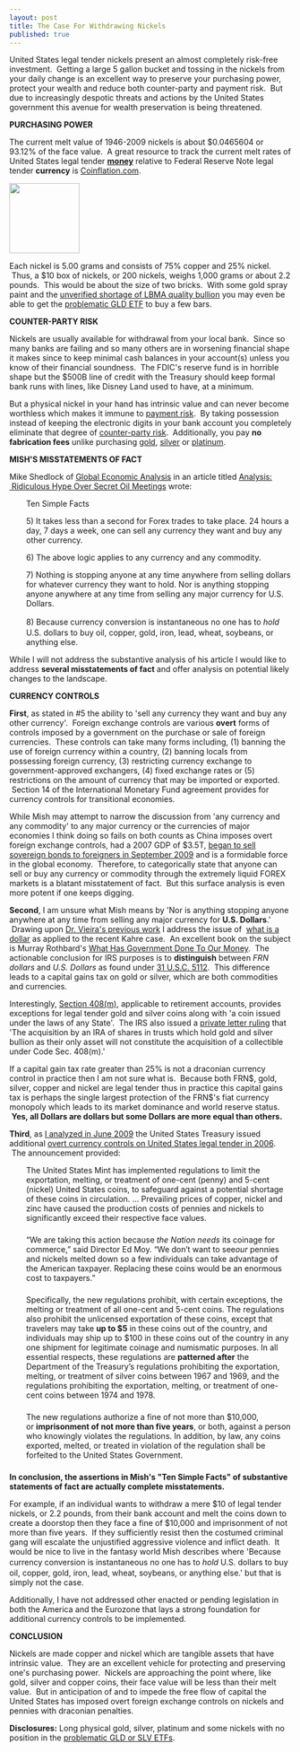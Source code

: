 ```yaml
---
layout: post
title: The Case For Withdrawing Nickels
published: true
---
```

<p>United States legal tender nickels present an almost completely risk-free investment.  Getting a large 5 gallon bucket and tossing in the nickels from your daily change is an excellent way to preserve your purchasing power, protect your wealth and reduce both counter-party and payment risk.  But due to increasingly despotic threats and actions by the United States government this avenue for wealth preservation is being threatened.</p>
<p><strong>PURCHASING POWER</strong></p>
<p>The current melt value of 1946-2009 nickels is about $0.0465604 or 93.12% of the face value.  A great resource to track the current melt rates of United States legal tender <strong><a title="what is money" href="http://www.greatcreditcontraction.com/what-is-money" target="_blank">money</a></strong> relative to Federal Reserve Note legal tender <strong>currency</strong> is <a title="coinflation" href="http://www.coinflation.com/" target="_blank">Coinflation.com</a>.</p>
<p><img class="aligncenter" title="Jefferson Nickel" src="{{ site.baseurl }}/images/1946_jefferson_nickel.jpg" alt="" width="125" height="125" /></p>
<p>Each nickel is 5.00 grams and consists of 75% copper and 25% nickel.  Thus, a $10 box of nickels, or 200 nickels, weighs 1,000 grams or about 2.2 pounds.  This would be about the size of two bricks.  With some gold spray paint and the <a title="lbma gold bullion shortage" href="http://news.goldseek.com/GoldSeek/1255111200.php" target="_blank">unverified shortage of LBMA quality bullion</a> you may even be able to get the <a title="gld etf" href="http://www.runtogold.com/2008/12/a-problem-with-gld-and-slv-etfs/" target="_blank">problematic GLD ETF</a> to buy a few bars.</p>
<p><strong>COUNTER-PARTY RISK</strong></p>
<p>Nickels are usually available for withdrawal from your local bank.  Since so many banks are failing and so many others are in worsening financial shape it makes since to keep minimal cash balances in your account(s) unless you know of their financial soundness.  The FDIC's reserve fund is in horrible shape but the $500B line of credit with the Treasury should keep formal bank runs with lines, like Disney Land used to have, at a minimum.</p>
<p>But a physical nickel in your hand has intrinsic value and can never become worthless which makes it immune to <a title="payment risk" href="http://www.runtogold.com/2008/06/payment-risk/" target="_blank">payment risk</a>.  By taking possession instead of keeping the electronic digits in your bank account you completely eliminate that degree of <a title="counterparty risk" href="http://www.runtogold.com/2008/06/counter-party-risk/" target="_blank">counter-party risk</a>.  Additionally, you pay <strong>no fabrication fees</strong> unlike purchasing <a title="how to buy gold" href="http://www.how-to-buy-gold-safely.com" target="_blank">gold</a>, <a title="how to buy silver" href="http://www.how-to-buy-silver-safely.com" target="_blank">silver</a> or <a title="how to buy platinum" href="http://www.how-to-buy-platinum-safely.com" target="_blank">platinum</a>.</p>
<p><strong>MISH'S MISSTATEMENTS OF FACT</strong></p>
<p>Mike Shedlock of <a title="mish" href="http://globaleconomicanalysis.blogspot.com/" target="_blank">Global Economic Analysis</a> in an article titled <a title="secret oil meetings" href="http://globaleconomicanalysis.blogspot.com/2009/10/ridiculous-hype-over-secret-oil.html" target="_blank">Analysis:  Ridiculous Hype Over Secret Oil Meetings</a> wrote:</p>
<p style="padding-left: 30px;">Ten Simple Facts</p>
<p style="padding-left: 30px;">5) It takes less than a second for Forex trades to take place. 24 hours a day, 7 days a week, one can sell any currency they want and buy any other currency.</p>
<p style="padding-left: 30px;">6) The above logic applies to any currency and any commodity.</p>
<p style="padding-left: 30px;">7) Nothing is stopping anyone at any time anywhere from selling dollars for whatever currency they want to hold. Nor is anything stopping anyone anywhere at any time from selling any major currency for U.S. Dollars.</p>
<p style="padding-left: 30px;">8) Because currency conversion is instantaneous no one has to <span style="font-family: inherit; font-size: 14px; font-style: italic; font-weight: inherit; line-height: 1.5; text-align: left; vertical-align: baseline; padding: 0px; margin: 0px; border: 0px initial initial;">hold </span>U.S. dollars to buy oil, copper, gold, iron, lead, wheat, soybeans, or anything else.</p>
<p>While I will not address the substantive analysis of his article I would like to address <strong>several misstatements of fact</strong> and offer analysis on potential likely changes to the landscape.</p>
<p><strong>CURRENCY CONTROLS</strong></p>
<p><strong>First</strong>, as stated in #5 the ability to 'sell any currency they want and buy any other currency'.  Foreign exchange controls are various <strong>overt</strong> forms of controls imposed by a government on the purchase or sale of foreign currencies.  These controls can take many forms including, (1) banning the use of foreign currency within a country, (2) banning locals from possessing foreign currency, (3) restricting currency exchange to government-approved exchangers, (4) fixed exchange rates or (5) restrictions on the amount of currency that may be imported or exported.  Section 14 of the International Monetary Fund agreement provides for currency controls for transitional economies.</p>
<p>While Mish may attempt to narrow the discussion from 'any currency and any commodity' to any major currency or the currencies of major economies I think doing so fails on both counts as China imposes overt foreign exchange controls, had a 2007 GDP of $3.5T, <a title="china sell sovereign bonds" href="http://www.telegraph.co.uk/finance/china-business/6266790/China-calls-time-on-dollar-hegemony.html" target="_blank">began to sell sovereign bonds to foreigners in September 2009</a> and is a formidable force in the global economy.  Therefore, to categorically state that anyone can sell or buy any currency or commodity through the extremely liquid FOREX markets is a blatant misstatement of fact.  But this surface analysis is even more potent if one keeps digging.</p>
<p><strong>Second</strong>, I am unsure what Mish means by 'Nor is anything stopping anyone anywhere at any time from selling any major currency for <strong>U.S. Dollars</strong>.'  Drawing upon <a title="what is a dollar" href="http://www.fame.org/HTM/Vieira_Edwin_What_is_a_Dollar_EV-002.HTM" target="_blank">Dr. Vieira's previous work</a> I address the issue of  <a title="what is a dollar" href="http://www.runtogold.com/2009/05/define-the-dollar-or-else/" target="_blank">what is a dollar</a> as applied to the recent Kahre case.  An excellent book on the subject is Murray Rothbard's <a title="what has government done to our money" href="http://www.runtogold.com/2009/06/what-has-government-done-to-our-money/" target="_blank">What Has Government Done To Our Money</a>.  The actionable conclusion for IRS purposes is to <strong>distinguish</strong> between <em>FRN dollars</em> and <em>U.S. Dollars</em> as found under <a title="31 usc 5112" href="http://www.law.cornell.edu/uscode/31/5112.html" target="_blank">31 U.S.C. 5112</a>.  This difference leads to a capital gains tax on gold or silver, which are both commodities and currencies.</p>
<p>Interestingly, <a title="408 m" href="http://www.law.cornell.edu/uscode/26/408.html" target="_blank">Section 408(m)</a>, applicable to retirement accounts, provides exceptions for legal tender gold and silver coins along with 'a coin issued under the laws of any State'.  The IRS also issued a <a title="private letter ruling IRA GLD ETF" href="http://hr.cch.com/news/pension/100907a.asp" target="_blank">private letter ruling</a> that 'The acquisition by an IRA of shares in trusts which hold gold and silver bullion as their only asset will not constitute the acquisition of a collectible under Code Sec. 408(m).'</p>
<p>If a capital gain tax rate greater than 25% is not a draconian currency control in practice then I am not sure what is.  Because both FRN$, gold, silver, copper and nickel are legal tender thus in practice this capital gains tax is perhaps the single largest protection of the FRN$'s fiat currency monopoly which leads to its market dominance and world reserve status.  <strong>Yes, all Dollars are dollars but some Dollars are more equal than others.</strong></p>
<p><strong>Third</strong>, as <a title="currency controls" href="http://www.runtogold.com/2009/06/current-dollar-currency-controls/" target="_blank">I analyzed in June 2009</a> the United States Treasury issued additional <a title="united states mint currency controls" href="http://www.usmint.gov/pressroom/index.cfm?flash=no&amp;action=press_release&amp;id=724" target="_blank">overt currency controls on United States legal tender in 2006</a>.  The announcement provided:</p>
<p style="padding-top: 0px; padding-right: 0px; padding-bottom: 0px; padding-left: 30px; margin-top: 0px; margin-right: 0px; margin-bottom: 1.571em; margin-left: 0px;">The United States Mint has implemented regulations to limit the exportation, melting, or treatment of one-cent (penny) and 5-cent (nickel) United States coins, to safeguard against a potential shortage of these coins in circulation. … Prevailing prices of copper, nickel and zinc have caused the production costs of pennies and nickels to significantly exceed their respective face values.</p>
<p style="padding-top: 0px; padding-right: 0px; padding-bottom: 0px; padding-left: 30px; margin-top: 0px; margin-right: 0px; margin-bottom: 1.571em; margin-left: 0px;">“We are taking this action because <em>the Nation needs</em> its coinage for commerce,” said Director Ed Moy. “We don’t want to see<em>our</em> pennies and nickels melted down so a few individuals can take advantage of the American taxpayer. Replacing these coins would be an enormous cost to taxpayers.”</p>
<p style="padding-top: 0px; padding-right: 0px; padding-bottom: 0px; padding-left: 30px; margin-top: 0px; margin-right: 0px; margin-bottom: 1.571em; margin-left: 0px;">Specifically, the new regulations prohibit, with certain exceptions, the melting or treatment of all one-cent and 5-cent coins. The regulations also prohibit the unlicensed exportation of these coins, except that travelers may take <strong>up to $5</strong> in these coins out of the country, and individuals may ship up to $100 in these coins out of the country in any one shipment for legitimate coinage and numismatic purposes. In all essential respects, these regulations are <strong>patterned after</strong> the Department of the Treasury’s regulations prohibiting the exportation, melting, or treatment of silver coins between 1967 and 1969, and the regulations prohibiting the exportation, melting, or treatment of one-cent coins between 1974 and 1978.</p>
<p style="padding-top: 0px; padding-right: 0px; padding-bottom: 0px; padding-left: 30px; margin-top: 0px; margin-right: 0px; margin-bottom: 1.571em; margin-left: 0px;">The new regulations authorize a fine of not more than $10,000, or <strong>imprisonment of not more than five years</strong>, or both, against a person who knowingly violates the regulations. In addition, by law, any coins exported, melted, or treated in violation of the regulation shall be forfeited to the United States Government.</p>
<p><strong>In conclusion, the assertions in Mish's "Ten Simple Facts" of substantive statements of fact are actually complete misstatements.</strong></p>
<p>For example, if an individual wants to withdraw a mere $10 of legal tender nickels, or 2.2 pounds, from their bank account and melt the coins down to create a doorstop then they face a fine of $10,000 and imprisonment of not more than five years.  If they sufficiently resist then the costumed criminal gang will escalate the unjustified aggressive violence and inflict death.  It would be nice to live in the fantasy world Mish describes where 'Because currency conversion is instantaneous no one has to <span style="font-family: inherit; font-size: 14px; font-style: italic; font-weight: inherit; line-height: 1.5; text-align: left; vertical-align: baseline; padding: 0px; margin: 0px;">hold </span>U.S. dollars to buy oil, copper, gold, iron, lead, wheat, soybeans, or anything else.' but that is simply not the case.</p>
<p>Additionally, I have not addressed other enacted or pending legislation in both the America and the Eurozone that lays a strong foundation for additional currency controls to be implemented.</p>
<p><strong>CONCLUSION</strong></p>
<p>Nickels are made copper and nickel which are tangible assets that have intrinsic value.  They are an excellent vehicle for protecting and preserving one's purchasing power.  Nickels are approaching the point where, like gold, silver and copper coins, their face value will be less than their melt value.  But in anticipation of and to impede the free flow of capital the United States has imposed overt foreign exchange controls on nickels and pennies with draconian penalties.</p>
<p><strong>Disclosures:</strong> Long physical gold, silver, platinum and some nickels with no position in the <a title="gld etf" href="http://www.runtogold.com/2008/12/a-problem-with-gld-and-slv-etfs/" target="_blank">problematic GLD or SLV ETFs</a>.</p>
